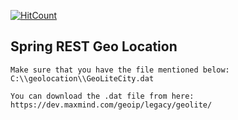 [![HitCount](http://hits.dwyl.io/teamtact/https://github.com/teamtact/spring-rest-geo-location.svg)](http://hits.dwyl.io/teamtact/https://github.com/teamtact/spring-rest-geo-location)

Spring REST Geo Location 
----

```
Make sure that you have the file mentioned below:
C:\\geolocation\\GeoLiteCity.dat

You can download the .dat file from here:
https://dev.maxmind.com/geoip/legacy/geolite/
```

